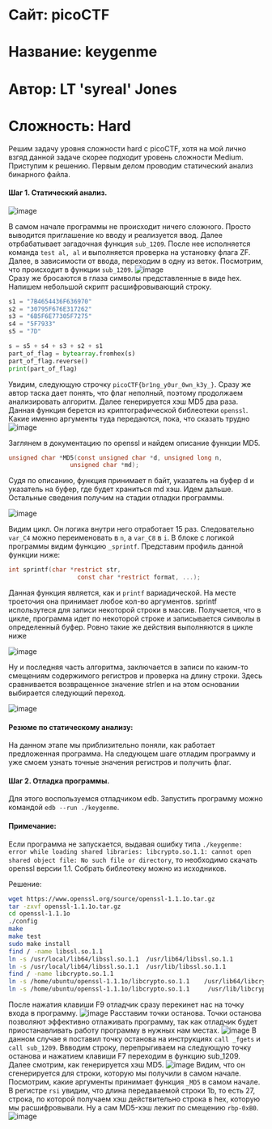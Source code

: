 # Сайт: picoCTF
# Название: keygenme
# Автор: LT 'syreal' Jones
# Сложность: Hard

Решим задачу уровня сложности hard с picoCTF, хотя на мой лично взгяд данной задаче скорее подходит уровень сложности Medium. Приступим к решению.
Первым делом проводим статический анализ бинарного файла. 

#### Шаг 1. Статический анализ.

![image](https://github.com/user-attachments/assets/97f57ef9-e58a-4bb7-85d0-7fff6ce5185f)

В самом начале программы не происходит ничего сложного. Просто выводится приглашение ко вводу и реализуется ввод. Далее отрбабатывает загадочная функция 
`sub_1209`. После нее исполняется команда `test al, al` и выполняется проверка на установку флага ZF. Далее, в зависимости от ввода, переходим в одну из веток.
Посмотрим, что происходит в функции `sub_1209`.
![image](https://github.com/user-attachments/assets/3999dcce-a365-42b6-901f-2e33296b56d7) \
Сразу же бросаются в глаза символы представленные в виде hex. Напишем небольшой скрипт расшифровывающий строку.

```python
s1 = "7B4654436F636970"
s2 = "30795F676E317262"
s3 = "6B5F6E77305F7275"
s4 = "5F7933"
s5 = "7D"

s = s5 + s4 + s3 + s2 + s1
part_of_flag = bytearray.fromhex(s)
part_of_flag.reverse()
print(part_of_flag)
```

Увидим, следующую строчку `picoCTF{br1ng_y0ur_0wn_k3y_}`. Сразу же автор таска дает понять, что флаг неполный, поэтому продолжаем анализировать алгоритм. 
Далее генерируется хэш MD5 два раза. Данная функция берется из криптографической библеотеки `openssl`. Какие именно аргументы туда передаются, пока, что сказать трудно\
![image](https://github.com/user-attachments/assets/42870374-3a4a-4a63-b6ee-b1e68541da27)


Заглянем в документацию по openssl и найдем описание функции MD5. 

```c
unsigned char *MD5(const unsigned char *d, unsigned long n,
                 unsigned char *md);
```
Судя по описанию, функция принимает n байт, указатель на буфер d и указатель на буфер, где будет храниться md хэш.
Идем дальше. Остальные сведения получим на стадии отладки программы.

![image](https://github.com/user-attachments/assets/2882e03c-ada5-45be-9c02-c233bf1c64f3)

Видим цикл. Он логика внутри него отработает 15 раз. Следовательно  `var_C4` можно переименовать в `n`, а `var_C8` в `i`.
В блоке с логикой программы видим функцию `_sprintf`. Представим профиль данной функции ниже: 

```c
int sprintf(char *restrict str,
                   const char *restrict format, ...);
```

Данная функция является, как и `printf` вариадической. На месте троеточия она принимает любое кол-во аргументов. sprintf использутеся для записи некоторой строки в массив.
Получается, что в цикле, программа идет по некоторой строке и записывается символы в определенный буфер. Ровно такие же действия выполняются в цикле ниже

![image](https://github.com/user-attachments/assets/c35d6b86-7f3b-4d77-9f41-2a74920995ff)

Ну и последняя часть алгоритма, заключается в записи по каким-то смещениям содержимого регистров и проверка на длину строки. 
Здесь сравнивается возвращенное значение strlen и на этом основании выбирается следующий переход.

![image](https://github.com/user-attachments/assets/a94f5c04-06aa-48f5-98b2-00a574ccff75)


#### Резюме по статическому анализу: 
На данном этапе мы приблизительно поняли, как работает предложенная программа. На следующем шаге отладим программу и уже смоем узнать точные значения регистров 
и получить флаг.

#### Шаг 2. Отладка программы.

Для этого воспользуемся отладчиком edb. Запустить программу можно командой `edb --run ./keygenme`. 
#### Примечание:
Если программа не запускается, выдавая ошибку типа `./keygenme: error while loading shared libraries: libcrypto.so.1.1: cannot open shared object file: No such file or directory`, то необходимо скачать openssl версии 1.1. Собрать библеотеку можно из исходников.

Решение: 
```bash
wget https://www.openssl.org/source/openssl-1.1.1o.tar.gz
tar -zxvf openssl-1.1.1o.tar.gz
cd openssl-1.1.1o
./config
make
make test
sudo make install
find / -name libssl.so.1.1
ln -s /usr/local/lib64/libssl.so.1.1  /usr/lib64/libssl.so.1.1
ln -s /usr/local/lib64/libssl.so.1.1  /usr/lib/libssl.so.1.1
find / -name libcrypto.so.1.1
ln -s /home/ubuntu/openssl-1.1.1o/libcrypto.so.1.1    /usr/lib64/libcrypto.so.1.1
ln -s /home/ubuntu/openssl-1.1.1o/libcrypto.so.1.1     /usr/lib/libcrypto.so.1.1
```

После нажатия клавиши F9 отладчик сразу перекинет нас на точку входа в программу.
![image](https://github.com/user-attachments/assets/da94e831-69d0-4771-933f-5ece4c614c09)
Расставим точки останова. Точки останова позволяют эффективно отлаживать программу, так как отладчик будет приостанавливать работу программу в нужных нам местах.
![image](https://github.com/user-attachments/assets/75ce513b-2333-4a63-81cb-3b4bb2000683)
В данном случае я поставил точку останова на инструкциях `call _fgets` и `call sub_1209`.
Ввводим строку, перепрыгиваем на следующую точку останова и нажатием клавиши F7 переходим в функцию sub_1209.
Далее смотрим, как генерируется хэш MD5. 
![image](https://github.com/user-attachments/assets/aacd1b27-15c2-4dc5-91e4-be7b10b2792c)
Видим, что он сгенерируется для строки, которую мы получили в самом начале. Посмотрим, какие аргументы принимает функция `_MD5` в самом начале.
В регистре `rsi` увидим, что длина передаваемой строки 1b, то есть 27, строка, по которой получаем хэш действительно строка в hex, которую мы расшифровывали. Ну а сам MD5-хэш лежит по смещению `rbp-0xB0`.
![image](https://github.com/user-attachments/assets/4465a8c3-20f3-4e1c-b8c5-1933622c4748)




